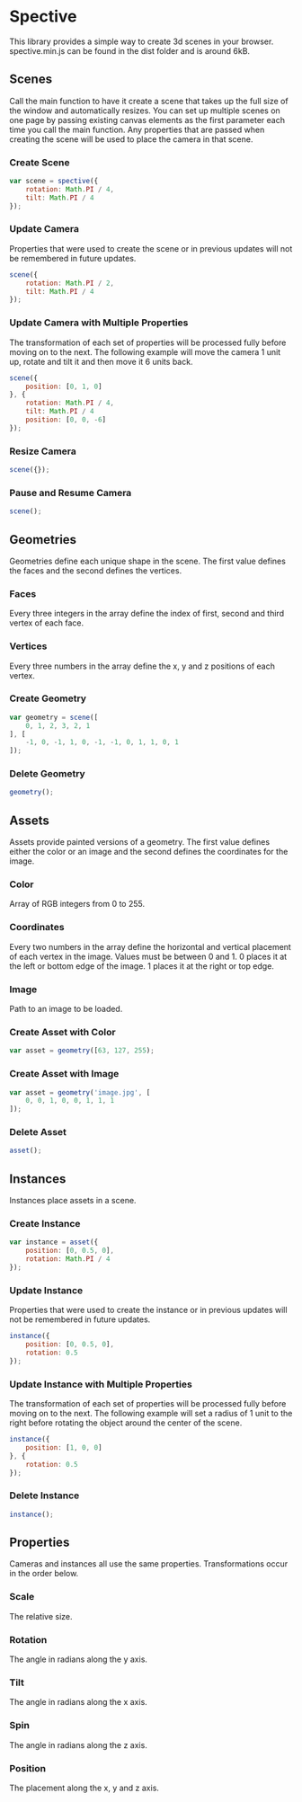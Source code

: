 # Spective
This library provides a simple way to create 3d scenes in your browser. spective.min.js can be found in the dist folder and is around 6kB.

## Scenes
Call the main function to have it create a scene that takes up the full size of the window and automatically resizes. You can set up multiple scenes on one page by passing existing canvas elements as the first parameter each time you call the main function. Any properties that are passed when creating the scene will be used to place the camera in that scene.

### Create Scene
```js
var scene = spective({
	rotation: Math.PI / 4,
	tilt: Math.PI / 4
});
```

### Update Camera
Properties that were used to create the scene or in previous updates will not be remembered in future updates.
```js
scene({
	rotation: Math.PI / 2,
	tilt: Math.PI / 4
});
```

### Update Camera with Multiple Properties
The transformation of each set of properties will be processed fully before moving on to the next. The following example will move the camera 1 unit up, rotate and tilt it and then move it 6 units back.
```js
scene({
	position: [0, 1, 0]
}, {
	rotation: Math.PI / 4,
	tilt: Math.PI / 4
	position: [0, 0, -6]
});
```

### Resize Camera
```js
scene({});
```

### Pause and Resume Camera
```js
scene();
```

## Geometries
Geometries define each unique shape in the scene. The first value defines the faces and the second defines the vertices.

### Faces
Every three integers in the array define the index of first, second and third vertex of each face.

### Vertices
Every three numbers in the array define the x, y and z positions of each vertex.

### Create Geometry
```js
var geometry = scene([
	0, 1, 2, 3, 2, 1
], [
	-1, 0, -1, 1, 0, -1, -1, 0, 1, 1, 0, 1
]);
```

### Delete Geometry
```js
geometry();
```

## Assets
Assets provide painted versions of a geometry. The first value defines either the color or an image and the second defines the coordinates for the image.

### Color
Array of RGB integers from 0 to 255.

### Coordinates
Every two numbers in the array define the horizontal and vertical placement of each vertex in the image. Values must be between 0 and 1. 0 places it at the left or bottom edge of the image. 1 places it at the right or top edge.

### Image
Path to an image to be loaded.

### Create Asset with Color
```js
var asset = geometry([63, 127, 255);
```

### Create Asset with Image
```js
var asset = geometry('image.jpg', [
	0, 0, 1, 0, 0, 1, 1, 1
]);
```

### Delete Asset
```js
asset();
```

## Instances
Instances place assets in a scene.

### Create Instance
```js
var instance = asset({
	position: [0, 0.5, 0],
	rotation: Math.PI / 4
});
```

### Update Instance
Properties that were used to create the instance or in previous updates will not be remembered in future updates.
```js
instance({
	position: [0, 0.5, 0],
	rotation: 0.5
});
```

### Update Instance with Multiple Properties
The transformation of each set of properties will be processed fully before moving on to the next. The following example will set a radius of 1 unit to the right before rotating the object around the center of the scene.
```js
instance({
	position: [1, 0, 0]
}, {
	rotation: 0.5
});
```

### Delete Instance
```js
instance();
```

## Properties
Cameras and instances all use the same properties. Transformations occur in the order below.

### Scale
The relative size.

### Rotation
The angle in radians along the y axis.

### Tilt
The angle in radians along the x axis.

### Spin
The angle in radians along the z axis.

### Position
The placement along the x, y and z axis.

